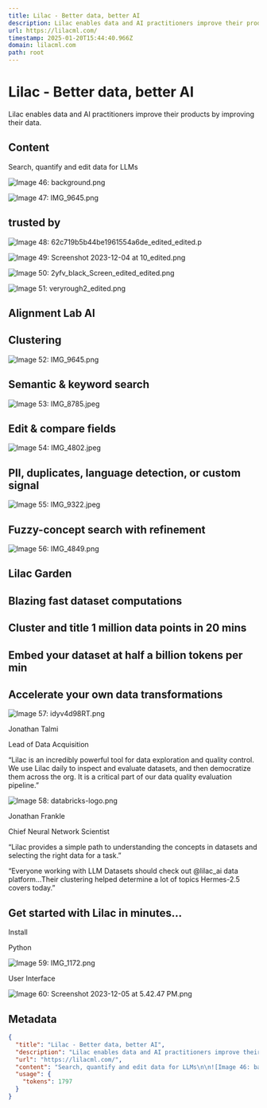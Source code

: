 ```yaml
---
title: Lilac - Better data, better AI
description: Lilac enables data and AI practitioners improve their products by improving their data.
url: https://lilacml.com/
timestamp: 2025-01-20T15:44:40.966Z
domain: lilacml.com
path: root
---
```


# Lilac - Better data, better AI


Lilac enables data and AI practitioners improve their products by improving their data.


## Content

Search, quantify and edit data for LLMs

![Image 46: background.png](https://static.wixstatic.com/media/297448_0ece26ec4de64db7a03d06ee07a7123f~mv2.png/v1/crop/x_9,y_12,w_1440,h_574/fill/w_469,h_187,al_c,q_85,usm_0.66_1.00_0.01,enc_avif,quality_auto/background.png)

![Image 47: IMG_9645.png](https://static.wixstatic.com/media/297448_57ce7ea8c07844b4996c7465efd91682~mv2.png/v1/fill/w_432,h_235,al_c,q_85,usm_0.66_1.00_0.01,enc_avif,quality_auto/IMG_9645.png)

trusted by
----------

![Image 48: 62c719b5b44be1961554a6de_edited_edited.p](https://static.wixstatic.com/media/297448_c47e987c37904b709a970582a006f732~mv2.png/v1/fill/w_239,h_56,al_c,q_85,usm_0.66_1.00_0.01,enc_avif,quality_auto/62c719b5b44be1961554a6de_edited_edited_p.png)

![Image 49: Screenshot 2023-12-04 at 10_edited.png](https://static.wixstatic.com/media/297448_da466c5df2be4141b973523c4c722bb4~mv2.png/v1/fill/w_195,h_42,al_c,q_85,usm_0.66_1.00_0.01,enc_avif,quality_auto/Screenshot%202023-12-04%20at%2010_edited.png)

![Image 50: 2yfv_black_Screen_edited_edited.png](https://static.wixstatic.com/media/297448_459d24ca4e9a41bbb0bde599684d5255~mv2.png/v1/fill/w_98,h_48,al_c,q_85,usm_0.66_1.00_0.01,enc_avif,quality_auto/2yfv_black_Screen_edited_edited.png)

![Image 51: veryrough2_edited.png](https://static.wixstatic.com/media/297448_f4a61dcbd08b40b29e38f96bb51f7001~mv2.png/v1/fill/w_41,h_56,al_c,q_85,usm_0.66_1.00_0.01,enc_avif,quality_auto/veryrough2_edited.png)

Alignment Lab AI
----------------

Clustering
----------

![Image 52: IMG_9645.png](https://static.wixstatic.com/media/297448_57ce7ea8c07844b4996c7465efd91682~mv2.png/v1/fill/w_561,h_319,al_c,q_85,usm_0.66_1.00_0.01,enc_avif,quality_auto/IMG_9645.png)

Semantic & keyword search
-------------------------

![Image 53: IMG_8785.jpeg](https://static.wixstatic.com/media/297448_64173fd5850240c1a592d2007f7b5f54~mv2.jpeg/v1/crop/x_19,y_8,w_1326,h_582/fill/w_101,h_44,al_c,q_80,usm_0.66_1.00_0.01,blur_2,enc_avif,quality_auto/IMG_8785.jpeg)

Edit & compare fields
---------------------

![Image 54: IMG_4802.jpeg](https://static.wixstatic.com/media/297448_b7d837900a754d01a5d78233acbfd623~mv2.jpeg/v1/crop/x_0,y_0,w_1434,h_786/fill/w_101,h_55,al_c,q_80,usm_0.66_1.00_0.01,blur_2,enc_avif,quality_auto/IMG_4802.jpeg)

PII, duplicates, language detection, or custom signal
-----------------------------------------------------

![Image 55: IMG_9322.jpeg](https://static.wixstatic.com/media/297448_28a68c5f0b9142ba958f5698f17967b4~mv2.jpeg/v1/fill/w_101,h_64,al_c,q_80,usm_0.66_1.00_0.01,blur_2,enc_avif,quality_auto/IMG_9322.jpeg)

Fuzzy-concept search with refinement
------------------------------------

![Image 56: IMG_4849.png](https://static.wixstatic.com/media/297448_4edffe7996f24ba6a55019b28c699caf~mv2.png/v1/fill/w_56,h_26,al_c,q_85,usm_0.66_1.00_0.01,blur_2,enc_avif,quality_auto/IMG_4849.png)

Lilac Garden
------------

Blazing fast dataset computations
---------------------------------

Cluster and title 1 million data points in 20 mins
--------------------------------------------------

Embed your dataset at half a billion tokens per min
---------------------------------------------------

Accelerate your own data transformations
----------------------------------------

![Image 57: idyv4d98RT.png](https://static.wixstatic.com/media/297448_7f8d7c4613e445e8a1c6ebc813c4bbfc~mv2.png/v1/fill/w_51,h_9,al_c,q_85,usm_0.66_1.00_0.01,blur_2,enc_avif,quality_auto/idyv4d98RT.png)

Jonathan Talmi

Lead of Data Acquisition

“Lilac is an incredibly powerful tool for data exploration and quality control. We use Lilac daily to inspect and evaluate datasets, and then democratize them across the org. It is a critical part of our data quality evaluation pipeline.”

![Image 58: databricks-logo.png](https://static.wixstatic.com/media/297448_89adcf7e0723496e8598f0521030c4fc~mv2.png/v1/fill/w_54,h_9,al_c,q_85,usm_0.66_1.00_0.01,blur_2,enc_avif,quality_auto/databricks-logo.png)

Jonathan Frankle

Chief Neural Network Scientist

“Lilac provides a simple path to understanding the concepts in datasets and selecting the right data for a task.”

“Everyone working with LLM Datasets should check out @lilac\_ai data platform…Their clustering helped determine a lot of topics Hermes-2.5 covers today.”

Get started with Lilac in minutes...
------------------------------------

Install

Python

![Image 59: IMG_1172.png](https://static.wixstatic.com/media/297448_4e76f3a017a148d3abf89091a4110703~mv2.png/v1/fill/w_89,h_32,al_c,q_85,usm_0.66_1.00_0.01,blur_2,enc_avif,quality_auto/IMG_1172.png)

User Interface

![Image 60: Screenshot 2023-12-05 at 5.42.47 PM.png](https://static.wixstatic.com/media/297448_4e06c855bea34e6b9ad14d11c7e32671~mv2.png/v1/crop/x_0,y_406,w_864,h_524/fill/w_87,h_53,al_c,q_85,usm_0.66_1.00_0.01,blur_2,enc_avif,quality_auto/Screenshot%202023-12-05%20at%205_42_47%20PM.png)

## Metadata

```json
{
  "title": "Lilac - Better data, better AI",
  "description": "Lilac enables data and AI practitioners improve their products by improving their data.",
  "url": "https://lilacml.com/",
  "content": "Search, quantify and edit data for LLMs\n\n![Image 46: background.png](https://static.wixstatic.com/media/297448_0ece26ec4de64db7a03d06ee07a7123f~mv2.png/v1/crop/x_9,y_12,w_1440,h_574/fill/w_469,h_187,al_c,q_85,usm_0.66_1.00_0.01,enc_avif,quality_auto/background.png)\n\n![Image 47: IMG_9645.png](https://static.wixstatic.com/media/297448_57ce7ea8c07844b4996c7465efd91682~mv2.png/v1/fill/w_432,h_235,al_c,q_85,usm_0.66_1.00_0.01,enc_avif,quality_auto/IMG_9645.png)\n\ntrusted by\n----------\n\n![Image 48: 62c719b5b44be1961554a6de_edited_edited.p](https://static.wixstatic.com/media/297448_c47e987c37904b709a970582a006f732~mv2.png/v1/fill/w_239,h_56,al_c,q_85,usm_0.66_1.00_0.01,enc_avif,quality_auto/62c719b5b44be1961554a6de_edited_edited_p.png)\n\n![Image 49: Screenshot 2023-12-04 at 10_edited.png](https://static.wixstatic.com/media/297448_da466c5df2be4141b973523c4c722bb4~mv2.png/v1/fill/w_195,h_42,al_c,q_85,usm_0.66_1.00_0.01,enc_avif,quality_auto/Screenshot%202023-12-04%20at%2010_edited.png)\n\n![Image 50: 2yfv_black_Screen_edited_edited.png](https://static.wixstatic.com/media/297448_459d24ca4e9a41bbb0bde599684d5255~mv2.png/v1/fill/w_98,h_48,al_c,q_85,usm_0.66_1.00_0.01,enc_avif,quality_auto/2yfv_black_Screen_edited_edited.png)\n\n![Image 51: veryrough2_edited.png](https://static.wixstatic.com/media/297448_f4a61dcbd08b40b29e38f96bb51f7001~mv2.png/v1/fill/w_41,h_56,al_c,q_85,usm_0.66_1.00_0.01,enc_avif,quality_auto/veryrough2_edited.png)\n\nAlignment Lab AI\n----------------\n\nClustering\n----------\n\n![Image 52: IMG_9645.png](https://static.wixstatic.com/media/297448_57ce7ea8c07844b4996c7465efd91682~mv2.png/v1/fill/w_561,h_319,al_c,q_85,usm_0.66_1.00_0.01,enc_avif,quality_auto/IMG_9645.png)\n\nSemantic & keyword search\n-------------------------\n\n![Image 53: IMG_8785.jpeg](https://static.wixstatic.com/media/297448_64173fd5850240c1a592d2007f7b5f54~mv2.jpeg/v1/crop/x_19,y_8,w_1326,h_582/fill/w_101,h_44,al_c,q_80,usm_0.66_1.00_0.01,blur_2,enc_avif,quality_auto/IMG_8785.jpeg)\n\nEdit & compare fields\n---------------------\n\n![Image 54: IMG_4802.jpeg](https://static.wixstatic.com/media/297448_b7d837900a754d01a5d78233acbfd623~mv2.jpeg/v1/crop/x_0,y_0,w_1434,h_786/fill/w_101,h_55,al_c,q_80,usm_0.66_1.00_0.01,blur_2,enc_avif,quality_auto/IMG_4802.jpeg)\n\nPII, duplicates, language detection, or custom signal\n-----------------------------------------------------\n\n![Image 55: IMG_9322.jpeg](https://static.wixstatic.com/media/297448_28a68c5f0b9142ba958f5698f17967b4~mv2.jpeg/v1/fill/w_101,h_64,al_c,q_80,usm_0.66_1.00_0.01,blur_2,enc_avif,quality_auto/IMG_9322.jpeg)\n\nFuzzy-concept search with refinement\n------------------------------------\n\n![Image 56: IMG_4849.png](https://static.wixstatic.com/media/297448_4edffe7996f24ba6a55019b28c699caf~mv2.png/v1/fill/w_56,h_26,al_c,q_85,usm_0.66_1.00_0.01,blur_2,enc_avif,quality_auto/IMG_4849.png)\n\nLilac Garden\n------------\n\nBlazing fast dataset computations\n---------------------------------\n\nCluster and title 1 million data points in 20 mins\n--------------------------------------------------\n\nEmbed your dataset at half a billion tokens per min\n---------------------------------------------------\n\nAccelerate your own data transformations\n----------------------------------------\n\n![Image 57: idyv4d98RT.png](https://static.wixstatic.com/media/297448_7f8d7c4613e445e8a1c6ebc813c4bbfc~mv2.png/v1/fill/w_51,h_9,al_c,q_85,usm_0.66_1.00_0.01,blur_2,enc_avif,quality_auto/idyv4d98RT.png)\n\nJonathan Talmi\n\nLead of Data Acquisition\n\n“Lilac is an incredibly powerful tool for data exploration and quality control. We use Lilac daily to inspect and evaluate datasets, and then democratize them across the org. It is a critical part of our data quality evaluation pipeline.”\n\n![Image 58: databricks-logo.png](https://static.wixstatic.com/media/297448_89adcf7e0723496e8598f0521030c4fc~mv2.png/v1/fill/w_54,h_9,al_c,q_85,usm_0.66_1.00_0.01,blur_2,enc_avif,quality_auto/databricks-logo.png)\n\nJonathan Frankle\n\nChief Neural Network Scientist\n\n“Lilac provides a simple path to understanding the concepts in datasets and selecting the right data for a task.”\n\n“Everyone working with LLM Datasets should check out @lilac\\_ai data platform…Their clustering helped determine a lot of topics Hermes-2.5 covers today.”\n\nGet started with Lilac in minutes...\n------------------------------------\n\nInstall\n\nPython\n\n![Image 59: IMG_1172.png](https://static.wixstatic.com/media/297448_4e76f3a017a148d3abf89091a4110703~mv2.png/v1/fill/w_89,h_32,al_c,q_85,usm_0.66_1.00_0.01,blur_2,enc_avif,quality_auto/IMG_1172.png)\n\nUser Interface\n\n![Image 60: Screenshot 2023-12-05 at 5.42.47 PM.png](https://static.wixstatic.com/media/297448_4e06c855bea34e6b9ad14d11c7e32671~mv2.png/v1/crop/x_0,y_406,w_864,h_524/fill/w_87,h_53,al_c,q_85,usm_0.66_1.00_0.01,blur_2,enc_avif,quality_auto/Screenshot%202023-12-05%20at%205_42_47%20PM.png)",
  "usage": {
    "tokens": 1797
  }
}
```
